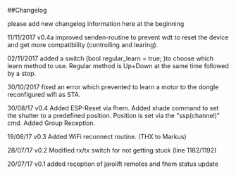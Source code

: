 ##Changelog

please add new changelog information here at the beginning





11/11/2017 v0.4a
  improved senden-routine to prevent wdt to reset the device and get more compatibility (controlling and learing).

02/11/2017
  added a switch (bool regular_learn = true; )to choose which learn method to use.
  Regular method is Up+Down at the same time followed by a stop.


30/10/2017
  fixed an error which prevented to learn a motor to the dongle
  reconfigured wifi as STA.

30/08/17 v0.4
  Added ESP-Reset via fhem. Added shade command to set the shutter to a predefined position.
  Position is set via the "ssp(channel)" cmd.
  Added Group Reception.

19/08/17 v0.3
   Added WiFi reconnect routine. (THX to Markus)

28/07/17 v0.2
    Modified rx/tx switch for not getting stuck (line 1182/1192)

20/07/17 v0.1
    added reception of jarolift remotes and fhem status update

